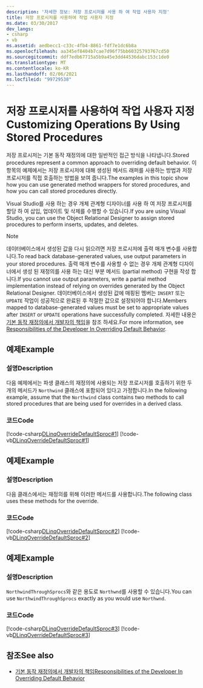 ```yaml
---
description: '자세한 정보: 저장 프로시저를 사용 하 여 작업 사용자 지정'
title: 저장 프로시저를 사용하여 작업 사용자 지정
ms.date: 03/30/2017
dev_langs:
- csharp
- vb
ms.assetid: aedbecc1-c33c-4fb4-8861-fdf7e1dc6b8a
ms.openlocfilehash: aa345ef8404b7cae7d96f75bb60325793767cd50
ms.sourcegitcommit: ddf7edb67715a5b9a45e3dd44536dabc153c1de0
ms.translationtype: MT
ms.contentlocale: ko-KR
ms.lasthandoff: 02/06/2021
ms.locfileid: "99729538"
---
```

# <a name="customizing-operations-by-using-stored-procedures"></a><span data-ttu-id="c12bc-103">저장 프로시저를 사용하여 작업 사용자 지정</span><span class="sxs-lookup"><span data-stu-id="c12bc-103">Customizing Operations By Using Stored Procedures</span></span>

<span data-ttu-id="c12bc-104">저장 프로시저는 기본 동작 재정의에 대한 일반적인 접근 방식을 나타냅니다.</span><span class="sxs-lookup"><span data-stu-id="c12bc-104">Stored procedures represent a common approach to overriding default behavior.</span></span> <span data-ttu-id="c12bc-105">이 항목의 예제에서는 저장 프로시저에 대해 생성된 메서드 래퍼를 사용하는 방법과 저장 프로시저를 직접 호출하는 방법을 보여 줍니다.</span><span class="sxs-lookup"><span data-stu-id="c12bc-105">The examples in this topic show how you can use generated method wrappers for stored procedures, and how you can call stored procedures directly.</span></span>  
  
 <span data-ttu-id="c12bc-106">Visual Studio를 사용 하는 경우 개체 관계형 디자이너를 사용 하 여 저장 프로시저를 할당 하 여 삽입, 업데이트 및 삭제를 수행할 수 있습니다.</span><span class="sxs-lookup"><span data-stu-id="c12bc-106">If you are using Visual Studio, you can use the Object Relational Designer to assign stored procedures to perform inserts, updates, and deletes.</span></span>  
  
> [!NOTE]
> <span data-ttu-id="c12bc-107">데이터베이스에서 생성된 값을 다시 읽으려면 저장 프로시저에 출력 매개 변수를 사용합니다.</span><span class="sxs-lookup"><span data-stu-id="c12bc-107">To read back database-generated values, use output parameters in your stored procedures.</span></span> <span data-ttu-id="c12bc-108">출력 매개 변수를 사용할 수 없는 경우 개체 관계형 디자이너에서 생성 된 재정의를 사용 하는 대신 부분 메서드 (partial method) 구현을 작성 합니다.</span><span class="sxs-lookup"><span data-stu-id="c12bc-108">If you cannot use output parameters, write a partial method implementation instead of relying on overrides generated by the Object Relational Designer.</span></span> <span data-ttu-id="c12bc-109">데이터베이스에서 생성된 값에 매핑된 멤버는 `INSERT` 또는 `UPDATE` 작업이 성공적으로 완료된 후 적절한 값으로 설정되어야 합니다.</span><span class="sxs-lookup"><span data-stu-id="c12bc-109">Members mapped to database-generated values must be set to appropriate values after `INSERT` or `UPDATE` operations have successfully completed.</span></span> <span data-ttu-id="c12bc-110">자세한 내용은 [기본 동작 재정의에서 개발자의 책임](responsibilities-of-the-developer-in-overriding-default-behavior.md)을 참조 하세요.</span><span class="sxs-lookup"><span data-stu-id="c12bc-110">For more information, see [Responsibilities of the Developer In Overriding Default Behavior](responsibilities-of-the-developer-in-overriding-default-behavior.md).</span></span>  
  
## <a name="example"></a><span data-ttu-id="c12bc-111">예제</span><span class="sxs-lookup"><span data-stu-id="c12bc-111">Example</span></span>  
  
### <a name="description"></a><span data-ttu-id="c12bc-112">설명</span><span class="sxs-lookup"><span data-stu-id="c12bc-112">Description</span></span>  

 <span data-ttu-id="c12bc-113">다음 예제에서는 파생 클래스의 재정의에 사용되는 저장 프로시저를 호출하기 위한 두 개의 메서드가 `Northwind` 클래스에 포함되어 있다고 가정합니다.</span><span class="sxs-lookup"><span data-stu-id="c12bc-113">In the following example, assume that the `Northwind` class contains two methods to call stored procedures that are being used for overrides in a derived class.</span></span>  
  
### <a name="code"></a><span data-ttu-id="c12bc-114">코드</span><span class="sxs-lookup"><span data-stu-id="c12bc-114">Code</span></span>  

 [!code-csharp[DLinqOverrideDefaultSproc#1](../../../../../../samples/snippets/csharp/VS_Snippets_Data/DLinqOverrideDefaultSproc/cs/northwind.cs#1)]
 [!code-vb[DLinqOverrideDefaultSproc#1](../../../../../../samples/snippets/visualbasic/VS_Snippets_Data/DLinqOverrideDefaultSproc/vb/northwind.vb#1)]  
  
## <a name="example"></a><span data-ttu-id="c12bc-115">예제</span><span class="sxs-lookup"><span data-stu-id="c12bc-115">Example</span></span>  
  
### <a name="description"></a><span data-ttu-id="c12bc-116">설명</span><span class="sxs-lookup"><span data-stu-id="c12bc-116">Description</span></span>  

 <span data-ttu-id="c12bc-117">다음 클래스에서는 재정의를 위해 이러한 메서드를 사용합니다.</span><span class="sxs-lookup"><span data-stu-id="c12bc-117">The following class uses these methods for the override.</span></span>  
  
### <a name="code"></a><span data-ttu-id="c12bc-118">코드</span><span class="sxs-lookup"><span data-stu-id="c12bc-118">Code</span></span>  

 [!code-csharp[DLinqOverrideDefaultSproc#2](../../../../../../samples/snippets/csharp/VS_Snippets_Data/DLinqOverrideDefaultSproc/cs/northwind.cs#2)]
 [!code-vb[DLinqOverrideDefaultSproc#2](../../../../../../samples/snippets/visualbasic/VS_Snippets_Data/DLinqOverrideDefaultSproc/vb/northwind.vb#2)]  
  
## <a name="example"></a><span data-ttu-id="c12bc-119">예제</span><span class="sxs-lookup"><span data-stu-id="c12bc-119">Example</span></span>  
  
### <a name="description"></a><span data-ttu-id="c12bc-120">설명</span><span class="sxs-lookup"><span data-stu-id="c12bc-120">Description</span></span>  

 <span data-ttu-id="c12bc-121">`NorthwindThroughSprocs`와 같은 용도로 `Northwnd`를 사용할 수 있습니다.</span><span class="sxs-lookup"><span data-stu-id="c12bc-121">You can use `NorthwindThroughSprocs` exactly as you would use `Northwnd`.</span></span>  
  
### <a name="code"></a><span data-ttu-id="c12bc-122">코드</span><span class="sxs-lookup"><span data-stu-id="c12bc-122">Code</span></span>  

 [!code-csharp[DLinqOverrideDefaultSproc#3](../../../../../../samples/snippets/csharp/VS_Snippets_Data/DLinqOverrideDefaultSproc/cs/Program.cs#3)]
 [!code-vb[DLinqOverrideDefaultSproc#3](../../../../../../samples/snippets/visualbasic/VS_Snippets_Data/DLinqOverrideDefaultSproc/vb/Module1.vb#3)]  
  
## <a name="see-also"></a><span data-ttu-id="c12bc-123">참조</span><span class="sxs-lookup"><span data-stu-id="c12bc-123">See also</span></span>

- [<span data-ttu-id="c12bc-124">기본 동작 재정의에서 개발자의 책임</span><span class="sxs-lookup"><span data-stu-id="c12bc-124">Responsibilities of the Developer In Overriding Default Behavior</span></span>](responsibilities-of-the-developer-in-overriding-default-behavior.md)
